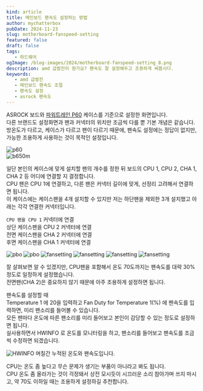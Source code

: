 ```yaml
---
kind: article
title: 메인보드 팬속도 설정하는 방법
author: mychatterbox
pubDate: 2024-11-23
slug: motherboard-fanspeed-setting
featured: false
draft: false
tags:
   - 하드웨어
ogImage: /blog-images/2024/motherboard-fanspeed-setting_8.png
description: amd 급발진이 뭔가요? 팬속도 잘 설정해두고 조용하게 써봅시다.
keywords:
   - amd 급발진
   - 메인보드 팬속도 조절
   - 팬속도 설정
   - asrock 팬속도
---
```


ASROCK 보드와 [파워트레인 P60](https://chatter.kr/mcube-vs-p60/) 케이스를 기준으로 설정한 화면입니다.  
다른 브랜드도 설정화면과 팬과 커넥터의 위치만 조금씩 다를 뿐 기본 개념은 같습니다.  
방온도가 다르고, 케이스가 다르고 팬이 다르기 때문에, 팬속도 설정에는 정답이 없지만, 가능한 조용하게 사용하는 것이 목적인 설정입니다. 

![p60](../../assets/blog-images/2024/motherboard-fanspeed-setting_9.png)  
![b650m](../../assets/blog-images/2024/motherboard-fanspeed-setting_8.png)  

일단 본인의 케이스에 맞게 설치할 팬의 개수를 정한 뒤 보드의 CPU 1, CPU 2, CHA 1, CHA 2 등 어디에 연결할 지 결정합니다.  
CPU 팬은 CPU 1에 연결하고, 다른 팬은 커넥터 길이에 맞게, 선정리 고려해서 연결하면 됩니다.  
이 케이스에는 케이스팬을 4개 설치할 수 있지만 저는 하단팬을 제외한 3개 설치했고 아래는 각각 연결한 커넥터입니다.


`CPU 팬을 CPU 1` 커넥터에 연결  
상단 케이스팬을 CPU 2 커넥터에 연결  
전면 케이스팬을 CHA 2 커넥터에 연결  
후면 케이스팬을 CHA 1 커넥터에 연결  

![pbo](../../assets/blog-images/2024/motherboard-fanspeed-setting_1.png)
![pbo](../../assets/blog-images/2024/motherboard-fanspeed-setting_2.png)
![fansetting](../../assets/blog-images/2024/motherboard-fanspeed-setting_3.png)
![fansetting](../../assets/blog-images/2024/motherboard-fanspeed-setting_4.png)
![fansetting](../../assets/blog-images/2024/motherboard-fanspeed-setting_5.png)
![fansetting](../../assets/blog-images/2024/motherboard-fanspeed-setting_6.png)  

잘 살펴보면 알 수 있겠지만, CPU팬을 포함해서 온도 70도까지는 팬속도를 대략 30% 정도로 일정하게 설정했습니다.  
전면팬(CHA 2)은 중요하지 않기 때문에 아주 조용하게 설정하면 됩니다.  

팬속도를 설정할 때  
Temperature 1 에 20을 입력하고 Fan Duty for Temperature 1(%) 에 팬속도를 입력하면, 미리 팬소리를 들어볼 수 있습니다.  
모든 팬마다 온도에 따른 팬소리를 미리 들어보고 본인이 감당할 수 있는 정도로 설정하면 됩니다.  
실사용하면서 HWINFO 로 온도를 모니터링을 하고, 팬소리를 들어보고 팬속도를 조금씩 수정하면 되겠습니다.  

![HWINFO](../../assets/blog-images/2024/motherboard-fanspeed-setting_7.png)
며칠간 누적된 온도와 팬속도입니다. 

CPU는 온도 좀 높다고 무슨 문제가 생기는 부품이 아니라고 봐도 됩니다.  
CPU 온도 좀 올라가는 것이 걱정돼서 상전 모시듯이 시끄러운 소리 참아가며 쓰지 마시고, 약 70도 이하일 때는 조용하게 설정하길 추천합니다.  